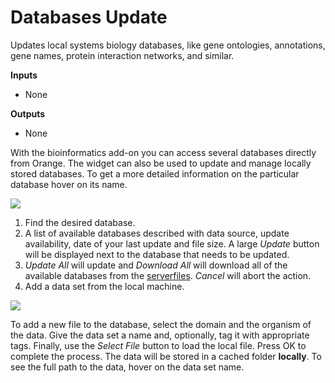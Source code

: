 Databases Update
================

Updates local systems biology databases, like gene ontologies,
annotations, gene names, protein interaction networks, and similar.

**Inputs**
- None

**Outputs**
- None


With the bioinformatics add-on you can access several databases directly from Orange. The widget can also be used to update and manage locally stored databases. To get a more detailed information on the particular database hover on its name.

![](images/database_update/Databases-Update-stamped.png)

1. Find the desired database.
2. A list of available databases described with data source, update availability, date of your last update and file size. A large *Update* button will be displayed next to the database that needs to be updated.
3. *Update All* will update and *Download All* will download all of the available databases from the [serverfiles](https://orange.biolab.si/serverfiles-bio2/). *Cancel* will abort the action.
4. Add a data set from the local machine.

![](images/database_update/Add-Dataset.png)

To add a new file to the database, select the domain and the organism of the data. Give the data set a name and, optionally, tag it with appropriate tags. Finally, use the *Select File* button to load the local file. Press OK to complete the process. The data will be stored in a cached folder **locally**. To see the full path to the data, hover on the data set name. 
